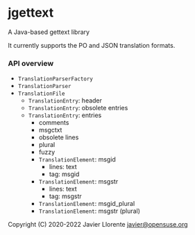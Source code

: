 # jgettext
A Java-based gettext library

It currently supports the PO and JSON translation formats.

### API overview
- `TranslationParserFactory`
- `TranslationParser`
- `TranslationFile`
    - `TranslationEntry`: header
    - `TranslationEntry`: obsolete entries
    - `TranslationEntry`: entries
        - comments
        - msgctxt
        - obsolete lines
        - plural
        - fuzzy
        - `TranslationElement`: msgid
            - lines: text
            - tag: msgid
        - `TranslationElement`: msgstr
            - lines: text
            - tag: msgstr
        - `TranslationElement`: msgid_plural
        - `TranslationElement`: msgstr (plural)

Copyright (C) 2020-2022 Javier Llorente javier@opensuse.org

